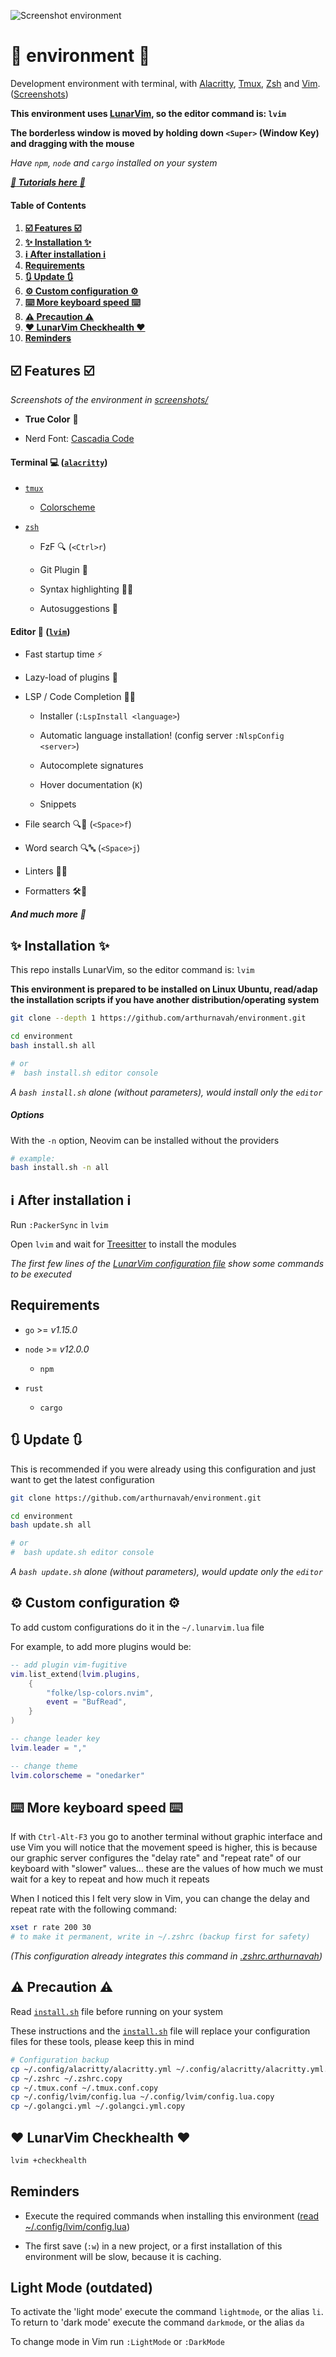 ![Screenshot environment](./screenshots/environment.png)

# 🦊 environment 🦊

Development environment with terminal, with [Alacritty](https://alacritty.org/), [Tmux](https://github.com/tmux/tmux), [Zsh](https://github.com/zsh-users/zsh) and [Vim](https://github.com/vim/vim). ([Screenshots](./screenshots/README.md))

**This environment uses [LunarVim](https://www.lunarvim.org/), so the editor command is: `lvim`**

**The borderless window is moved by holding down `<Super>` (Window Key) and dragging with the mouse**

_Have `npm`, `node` and `cargo` installed on your system_

_**[:scroll: Tutorials here :scroll:](./docs/README.md)**_

#### Table of Contents

1. **[:ballot_box_with_check: Features :ballot_box_with_check:](#-features-)**
2. **[:sparkles: Installation :sparkles:](#sparkles-installation-sparkles)**
3. **[:information_source: After installation :information_source:](#-after-installation-)**
4. **[Requirements](#requirements)**
5. **[:arrows_clockwise: Update :arrows_clockwise:](#-update-)**
5. **[:gear: Custom configuration :gear:](#-custom-configuration-)**
6. **[:keyboard: More keyboard speed :keyboard:](#-more-keyboard-speed-)**
6. **[:warning: Precaution :warning:](#-precaution-)**
6. **[:heart: LunarVim Checkhealth :heart:](#-lunarvim-checkhealth-)**
7. **[Reminders](#reminders)**

## :ballot_box_with_check: Features :ballot_box_with_check:
_Screenshots of the environment in [screenshots/](./screenshots/README.md)_

* **True Color** :rainbow:

* Nerd Font: [Cascadia Code](https://github.com/microsoft/cascadia-code)

#### Terminal :computer: ([`alacritty`](https://alacritty.org/))

* [`tmux`](https://github.com/tmux/tmux)

	- [Colorscheme](https://github.com/arthurnavah/tmux-arthur-theme)

* [`zsh`](https://github.com/zsh-users/zsh)

	- FzF :mag: (`<Ctrl>r`)

	- Git Plugin :octopus:

	- Syntax highlighting :flashlight::rainbow:

	- Autosuggestions :thought_balloon:

#### Editor :pencil: ([`lvim`](https://www.lunarvim.org/))

* Fast startup time :zap:

* Lazy-load of plugins 🦥

* LSP / Code Completion 🧠:thought_balloon:

	- Installer (`:LspInstall <language>`)

	- Automatic language installation! (config server `:NlspConfig <server>`)

	- Autocomplete signatures

	- Hover documentation (`K`)

	- Snippets

* File search :mag::page_facing_up: (`<Space>f`)

* Word search :mag::abc: (`<Space>j`)

* Linters :flashlight::straight_ruler:

* Formatters 🛠️:straight_ruler:

_**And much more :eyes:**_

## :sparkles: Installation :sparkles:

This repo installs LunarVim, so the editor command is: `lvim`

**This environment is prepared to be installed on Linux Ubuntu, read/adap the installation scripts if you have another distribution/operating system**

```sh
git clone --depth 1 https://github.com/arthurnavah/environment.git

cd environment
bash install.sh all

# or
#  bash install.sh editor console
```

_A `bash install.sh` alone (without parameters), would install only the `editor`_

##### Options

With the `-n` option, Neovim can be installed without the providers

```sh
# example:
bash install.sh -n all
```

## :information_source: After installation :information_source:

Run `:PackerSync` in `lvim`

Open `lvim` and wait for [Treesitter](https://github.com/nvim-treesitter/nvim-treesitter) to install the modules

_The first few lines of the [LunarVim configuration file](./config/config.lua) show some commands to be executed_

## Requirements

* `go` >= _v1.15.0_
* `node` >= _v12.0.0_

	- `npm`

* `rust`

	- `cargo`

## :arrows_clockwise: Update :arrows_clockwise:

This is recommended if you were already using this configuration and just want to get the latest configuration

```sh
git clone https://github.com/arthurnavah/environment.git

cd environment
bash update.sh all

# or
#  bash update.sh editor console
```

_A `bash update.sh` alone (without parameters), would update only the `editor`_

## :gear: Custom configuration :gear:

To add custom configurations do it in the `~/.lunarvim.lua` file

For example, to add more plugins would be:
```lua
-- add plugin vim-fugitive
vim.list_extend(lvim.plugins,
	{
		"folke/lsp-colors.nvim",
		event = "BufRead",
	}
)

-- change leader key
lvim.leader = ","

-- change theme
lvim.colorscheme = "onedarker"
```

## :keyboard: More keyboard speed :keyboard:

If with `Ctrl-Alt-F3` you go to another terminal without graphic interface and use Vim you will notice that the movement speed is higher, this is because our graphic server configures the "delay rate" and "repeat rate" of our keyboard with "slower" values... these are the values of how much we must wait for a key to repeat and how much it repeats

When I noticed this I felt very slow in Vim, you can change the delay and repeat rate with the following command:

```sh
xset r rate 200 30
# to make it permanent, write in ~/.zshrc (backup first for safety)
```

_(This configuration already integrates this command in [.zshrc.arthurnavah](./config/.zshrc.arthurnavah))_

## :warning: Precaution :warning:

Read [`install.sh`](./install.sh) file before running on your system

These instructions and the [`install.sh`](./install.sh) file will replace your configuration files for these tools, please keep this in mind

```sh
# Configuration backup
cp ~/.config/alacritty/alacritty.yml ~/.config/alacritty/alacritty.yml.copy
cp ~/.zshrc ~/.zshrc.copy
cp ~/.tmux.conf ~/.tmux.conf.copy
cp ~/.config/lvim/config.lua ~/.config/lvim/config.lua.copy
cp ~/.golangci.yml ~/.golangci.yml.copy
```

## :heart: LunarVim Checkhealth :heart:

```sh
lvim +checkhealth
```

## Reminders

* Execute the required commands when installing this environment ([read ~/.config/lvim/config.lua](./config/config.lua))

* The first save (`:w`) in a new project, or a first installation of this environment will be slow, because it is caching.

## Light Mode (outdated)

To activate the 'light mode' execute the command `lightmode`, or the alias `li`. To return to 'dark mode' execute the command `darkmode`, or the alias `da`

To change mode in Vim run `:LightMode` or `:DarkMode`
